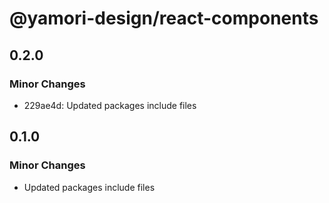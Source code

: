 # @yamori-design/react-components

## 0.2.0

### Minor Changes

- 229ae4d: Updated packages include files

## 0.1.0

### Minor Changes

- Updated packages include files
